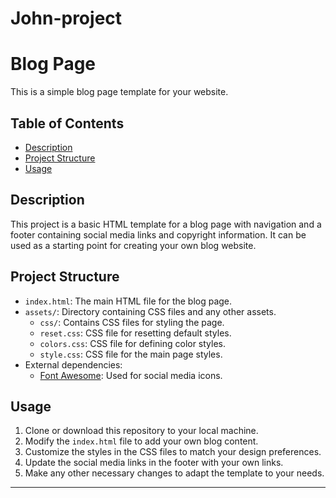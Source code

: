 
# John-project
# Blog Page

This is a simple blog page template for your website.

## Table of Contents
- [Description](#description)
- [Project Structure](#project-structure)
- [Usage](#usage)
## Description
This project is a basic HTML template for a blog page with navigation and a footer containing social media links and copyright information. It can be used as a starting point for creating your own blog website.
## Project Structure
- `index.html`: The main HTML file for the blog page.
- `assets/`: Directory containing CSS files and any other assets.
  - `css/`: Contains CSS files for styling the page.
  - `reset.css`: CSS file for resetting default styles.
  - `colors.css`: CSS file for defining color styles.
  - `style.css`: CSS file for the main page styles.
- External dependencies:
  - [Font Awesome](https://cdnjs.cloudflare.com/ajax/libs/font-awesome/5.15.3/css/all.min.css): Used for social media icons.
## Usage
1. Clone or download this repository to your local machine.
2. Modify the `index.html` file to add your own blog content.
3. Customize the styles in the CSS files to match your design preferences.
4. Update the social media links in the footer with your own links.
5. Make any other necessary changes to adapt the template to your needs.
---




